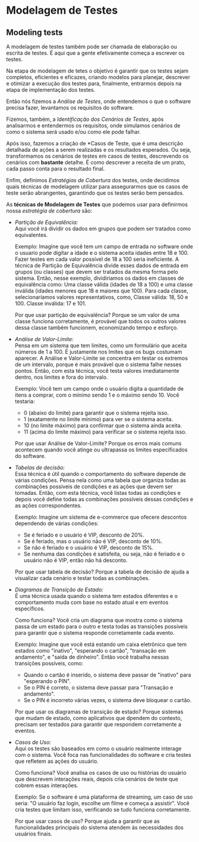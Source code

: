 # Modelagem de Testes
 ## Modeling tests

 A modelagem de testes também pode ser chamada de elaboração ou escrita de testes. É aqui que a gente efetivamente começa a escrever os testes.

 Na etapa de modelagem de tetes o objetivo é garantir que os testes sejam completos, eficientes e eficazes, criando modelos para planejar, descrever e otimizar a execução dos testes para, finalmente, entrarmos depois na etapa de implementação dos testes.

 Então nós fizemos a *Análise de Testes*, onde entendemos o que o software precisa fazer, levantamos os requisitos do software.
 
 Fizemos, também, a *Identificação dos Cenários de Testes*, após analisarmos e entendermos os requisitos, onde simulamos cenários de como o sistema será usado e/ou como ele pode falhar.

 Após isso, fazemos a criação de *Casos de Teste, que é uma descrição detalhada de ações a serem realizadas e os resultados esperados. Ou seja, transformamos os cenários de testes em casos de testes, descrevendo os cenários com **bastante** detalhe. É como descrever a receita de um prato, cada passo conta para o resultado final.

 Enfim, definimos *Estratégias de Cobertura* dos testes, onde decidimos quais técnicas de modelagem utilizar para assegurarmos que os casos de teste serão abrangentes, garantindo que os testes serão bem pensados. 

 As **técnicas de Modelagem de Testes** que podemos usar para definirmos nossa *estratégia de cobertura* são:

 - *Partição de Equivalência:*<br>
 Aqui você irá dividir os dados em grupos que podem ser tratados como equivalentes.
 
     Exemplo: Imagine que você tem um campo de entrada no software onde o usuario pode digitar a idade e o sistema aceita idades entre 18 e 100. Fazer testes em cada valor possível de 18 a 100 seria ineficiente. A técnica de Partição de Equivalência divide esses dados de entrada em grupos (ou classes) que devem ser tratados da mesma forma pelo sistema. Então, nesse exemplo, dividiriamos os dados em classes de equivalência como: Uma classe válida (idades de 18 a 100) e uma classe inválida (idades menores que 18 e maiores que 100). 
     Para cada classe, selecionaríamos valores representativos, como, Classe válida: 18, 50 e 100. Classe inválida: 17 e 101.

     Por que usar partição de equivalência? Porque se um valor de uma classe funciona corretamente, é provável que todos os outros valores dessa classe também funcionem, economizando tempo e esforço.

 - *Análise de Valor-Limite:*<br>
     Pensa em um sistema que tem limites, como um formulário que aceita números de 1 a 100. É justamente nos lmites que os bugs costumam aparecer. A Análise e Valor-Limite se concentra em testar os extremos de um intervalo, porque é mais provável que o sistema falhe nesses pontos.
     Então, com esta técnica, você testa valores imediatamente dentro, nos limites e fora do intervalo.

     Exemplo: Você tem um campo onde o usuário digita a quantidade de itens a comprar, com o mínimo sendo 1 e o máximo sendo 10. Você testaria:
      - 0 (abaixo do limite) para garantir que o sistema rejeita isso.
      - 1 (exatamente no limite mínimo) para ver se o sistema aceita.
      - 10 (no limite máximo) para confirmar que o sistema ainda aceita.
      - 11 (acima do limite máximo) para verificar se o sistema rejeita isso.
     
     Por que usar Análise de Valor-Limite? Porque os erros mais comuns acontecem quando você atinge ou ultrapassa os limites especificados do software.

 - *Tabelas de decisão:*<br>
     Essa técnica é útil quando o comportamento do software depende de várias condições. Pensa nela como uma tabela que organiza todas as combinações possíveis de condições e as ações que devem ser tomadas.
     Então, com esta técnica, você listas todas as condições e depois você define todas as combinações possíveis dessas condições e as ações correspondentes.

     Exemplo: Imagine um sistema de e-commerce que ofecere descontos dependendo de várias condições:
      - Se é feriado e o usuário é VIP, desconto de 20%.
      - Se é feriado, mas o usuário não é VIP, desconto de 10%.
      - Se não é feriado e o usuário é VIP, desconto de 15%.
      - Se nenhuma das condições é satisfeita, ou seja, não é feriado e o usuário não é VIP, então não há desconto.
     
     Por que usar tabela de decisão? Porque a tabela de decisão de ajuda a visualizar cada cenário e testar todas as combinações.

 - *Diagramas de Transição de Estado:*<br>
     É uma técnica usada quando o sistema tem estados diferentes e o comportamento muda com base no estado atual e em eventos específicos.
     
     Como funciona? Você cria um diagrama que mostra como o sistema passa de um estado para o outro e testa todas as transições possíveis para garantir que o sistema responde corretamente cada evento.
     
     Exemplo: Imagine que você está estando um caixa eletrônico que tem estados como "inativo", "esperando o cartão", "transação em andamento", e "saída de dinheiro".
     Então você trabalha nessas transições possíveis, como:
      - Quando o cartão é inserido, o sistema deve passar de "inativo" para "esperando o PIN".
      - Se o PIN é correto, o sistema deve passar para "Transação e andamento".
      - Se o PIN é incorreto várias vezes, o sistema deve bloquear o cartão.

      Por que usar os diagramas de transição de estado? Porque sistemas que mudam de estado, como aplicativos que dpendem do contexto, precisam ser testados para garantir que respondem corretamente a eventos.

 - *Casos de Uso:*<br>
      Aqui os testes são baseados em como o usuário realmente interage com o sistema. Você foca nas funcionalidades do software e cria testes que refletem as ações do usuário.

      Como funciona? Você analisa os casos de uso ou histórias do usuário que descrevem interações reais, depois cria cenários de teste que cobrem essas interações.

      Exemplo: Se o software é uma plataforma de streaming, um caso de uso seria: "O usuário faz login, escolhe um filme e começa a assistir". Você cria testes que limitam isso, verificando se tudo funciona corretamente.

      Por que usar casos de uso? Porque ajuda a garantir que as funcionalidades principais do sistema atendem às necessidades dos usuários finais.
